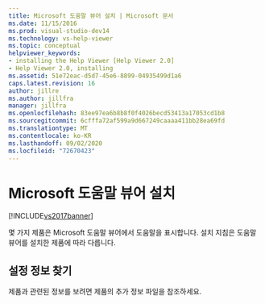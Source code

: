 ```yaml
---
title: Microsoft 도움말 뷰어 설치 | Microsoft 문서
ms.date: 11/15/2016
ms.prod: visual-studio-dev14
ms.technology: vs-help-viewer
ms.topic: conceptual
helpviewer_keywords:
- installing the Help Viewer [Help Viewer 2.0]
- Help Viewer 2.0, installing
ms.assetid: 51e72eac-d5d7-45e6-8899-04935499d1a6
caps.latest.revision: 16
author: jillre
ms.author: jillfra
manager: jillfra
ms.openlocfilehash: 83ee97ea6b8b8f0f4026becd53413a17053cd1b8
ms.sourcegitcommit: 6cfffa72af599a9d667249caaaa411bb28ea69fd
ms.translationtype: MT
ms.contentlocale: ko-KR
ms.lasthandoff: 09/02/2020
ms.locfileid: "72670423"
---
```

# <a name="microsoft-help-viewer-installation"></a>Microsoft 도움말 뷰어 설치
[!INCLUDE[vs2017banner](../includes/vs2017banner.md)]

몇 가지 제품은 Microsoft 도움말 뷰어에서 도움말을 표시합니다. 설치 지침은 도움말 뷰어를 설치한 제품에 따라 다릅니다.

## <a name="locating-setup-information"></a>설정 정보 찾기
 제품과 관련된 정보를 보려면 제품의 추가 정보 파일을 참조하세요.
